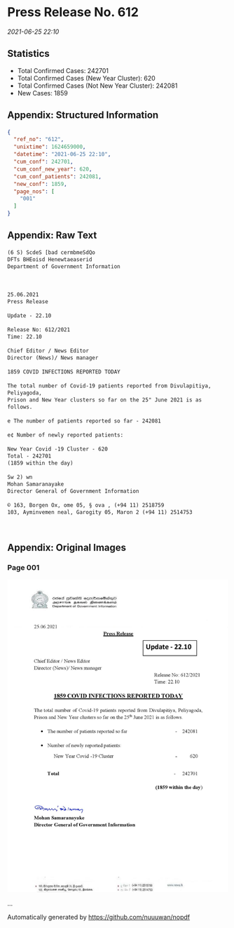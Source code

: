 
# Press Release No. 612
*2021-06-25 22:10*
## Statistics
* Total Confirmed Cases: 242701
* Total Confirmed Cases (New Year Cluster): 620
* Total Confirmed Cases (Not New Year Cluster): 242081
* New Cases: 1859




## Appendix: Structured Information
```json
{
  "ref_no": "612",
  "unixtime": 1624659000,
  "datetime": "2021-06-25 22:10",
  "cum_conf": 242701,
  "cum_conf_new_year": 620,
  "cum_conf_patients": 242081,
  "new_conf": 1859,
  "page_nos": [
    "001"
  ]
}
```

## Appendix: Raw Text
```text
(6 S) ScdeS [bad cermbmeSdQo
DFTs BHEoisd Henewtaeaserid
Department of Government Information

 

25.06.2021
Press Release

Update - 22.10

Release No: 612/2021
Time: 22.10

Chief Editor / News Editor
Director (News)/ News manager

1859 COVID INFECTIONS REPORTED TODAY

The total number of Covid-19 patients reported from Divulapitiya, Peliyagoda,
Prison and New Year clusters so far on the 25" June 2021 is as follows.

e The number of patients reported so far - 242081

e¢ Number of newly reported patients:

New Year Covid -19 Cluster - 620
Total - 242701
(1859 within the day)

Sw 2) wn
Mohan Samaranayake
Director General of Government Information

© 163, Borgen Ox, ome 05, § ova , (+94 11) 2518759
103, Ayminvemen neal, Garogity 05, Maron 2 (+94 11) 2514753

 

```

## Appendix: Original Images

### Page 001

![page_no](https://raw.githubusercontent.com/nuuuwan/nopdf_data/main/nopdf.dgigovlk.ref612.page001.jpeg)
        

...

Automatically generated by https://github.com/nuuuwan/nopdf

    
    